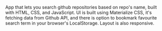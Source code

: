 App that lets you search github repositories based on repo's name, built with HTML, CSS, and JavaScript. 
UI is built using Materialize CSS, it's fetching data from Github API, and there is option to bookmark favourite search term 
in your browser's LocalStorage. Layout is also responsive.

